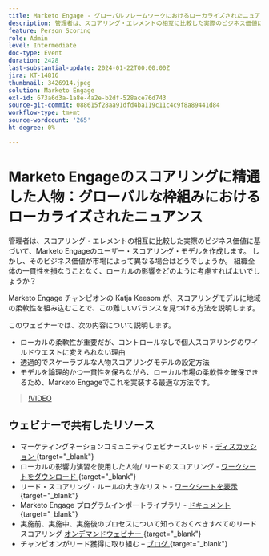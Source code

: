 ```yaml
---
title: Marketo Engage - グローバルフレームワークにおけるローカライズされたニュアンスのスコアリングに精通した人物
description: 管理者は、スコアリング・エレメントの相互に比較した実際のビジネス価値に基づいて、Marketo Engageのユーザー・スコアリング・モデルを作成します。 しかし、そのビジネス価値が市場によって異なる場合はどうでしょうか。 組織全体の一貫性を損なうことなく、ローカルの影響をどのように考慮すればよいでしょうか？ スコアリングモデルにローカルの柔軟性を組み込み、バランスを見つける方法を説明します。
feature: Person Scoring
role: Admin
level: Intermediate
doc-type: Event
duration: 2428
last-substantial-update: 2024-01-22T00:00:00Z
jira: KT-14816
thumbnail: 3426914.jpeg
solution: Marketo Engage
exl-id: 673a6d3a-1a8e-4a2e-b2df-528ace76d743
source-git-commit: 088615f28aa91dfd4ba119c11c4c9f8a89441d84
workflow-type: tm+mt
source-wordcount: '265'
ht-degree: 0%

---
```


# Marketo Engageのスコアリングに精通した人物：グローバルな枠組みにおけるローカライズされたニュアンス

管理者は、スコアリング・エレメントの相互に比較した実際のビジネス価値に基づいて、Marketo Engageのユーザー・スコアリング・モデルを作成します。 しかし、そのビジネス価値が市場によって異なる場合はどうでしょうか。 組織全体の一貫性を損なうことなく、ローカルの影響をどのように考慮すればよいでしょうか？

Marketo Engage チャンピオンの Katja Keesom が、スコアリングモデルに地域の柔軟性を組み込むことで、この難しいバランスを見つける方法を説明します。

このウェビナーでは、次の内容について説明します。

* ローカルの柔軟性が重要だが、コントロールなしで個人スコアリングのワイルドウエストに変えられない理由
* 透過的でスケーラブルな人物スコアリングモデルの設定方法
* モデルを論理的かつ一貫性を保ちながら、ローカル市場の柔軟性を確保できるため、Marketo Engageでこれを実装する最適な方法です。

>[!VIDEO](https://video.tv.adobe.com/v/3426914/?learn=on)

## ウェビナーで共有したリソース

* マーケティングネーションコミュニティウェビナースレッド - [ ディスカッション ](https://nation.marketo.com/t5/product-discussions/learn-from-your-peers-webinar-person-scoring-mastery-with/m-p/343084#M194864){target="_blank"}
* ローカルの影響力演習を使用した人物/ リードのスコアリング - [ ワークシートをダウンロード ](../../assets/marketo/build-scoring-model-and-local-flexibility-scoring-worksheet.docx){target="_blank"}
* リード・スコアリング・ルールの大きなリスト - [ ワークシートを表示 ](https://go.marketo.com/rs/561-HYG-937/images/Marketo-Lead-Scoring.pdf){target="_blank"}
* Marketo Engage プログラムインポートライブラリ - [ ドキュメント ](https://experienceleague.adobe.com/docs/marketo/using/product-docs/core-marketo-concepts/programs/program-library/program-import-library-overview.html?lang=ja){target="_blank"}
* 実施前、実施中、実施後のプロセスについて知っておくべきすべてのリードスコアリング [ オンデマンドウェビナー ](https://business.adobe.com/summit/2020/all-about-the-before-during-and-after-of-lead-scoring.html){target="_blank"}
* チャンピオンがリード獲得に取り組む – [ ブログ ](https://nation.marketo.com/t5/product-blogs/marketo-success-series-lead-scoring/ba-p/309849){target="_blank"}
